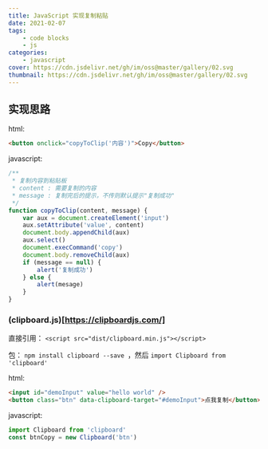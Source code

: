 ```yaml
---
title: JavaScript 实现复制粘贴
date: 2021-02-07
tags:
    - code blocks
    - js
categories:
    - javascript
cover: https://cdn.jsdelivr.net/gh/im/oss@master/gallery/02.svg
thumbnail: https://cdn.jsdelivr.net/gh/im/oss@master/gallery/02.svg
---
```

## 实现思路

html:

```html
<button onclick="copyToClip('内容')">Copy</button>
```

javascript:

```javascript
/**
 * 复制内容到粘贴板
 * content : 需要复制的内容
 * message : 复制完后的提示，不传则默认提示"复制成功"
 */
function copyToClip(content, message) {
    var aux = document.createElement('input')
    aux.setAttribute('value', content)
    document.body.appendChild(aux)
    aux.select()
    document.execCommand('copy')
    document.body.removeChild(aux)
    if (message == null) {
        alert('复制成功')
    } else {
        alert(mesage)
    }
}
```

<!--more-->

### (clipboard.js)[https://clipboardjs.com/]

直接引用： `<script src="dist/clipboard.min.js"></script>`

包： `npm install clipboard --save `，然后 `import Clipboard from 'clipboard'`

html:

```html
<input id="demoInput" value="hello world" />
<button class="btn" data-clipboard-target="#demoInput">点我复制</button>
```

javascript:

```javascript
import Clipboard from 'clipboard'
const btnCopy = new Clipboard('btn')
```

